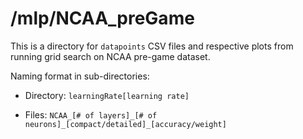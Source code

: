 # /mlp/NCAA_preGame

This is a directory for `datapoints` CSV files and respective plots from running grid search on NCAA pre-game dataset.

Naming format in sub-directories:

- Directory: `learningRate[learning rate]`

- Files: `NCAA_[# of layers]_[# of neurons]_[compact/detailed]_[accuracy/weight]`
